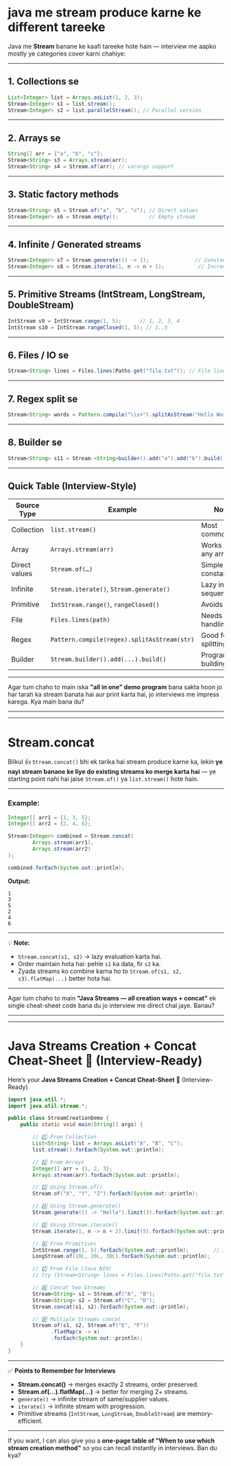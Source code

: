# java me stream produce karne ke different tareeke

Java me **Stream** banane ke kaafi tareeke hote hain — interview me aapko mostly ye categories cover karni chahiye:

---

## **1. Collections se**

```java
List<Integer> list = Arrays.asList(1, 2, 3);
Stream<Integer> s1 = list.stream();
Stream<Integer> s2 = list.parallelStream(); // Parallel version
```

---

## **2. Arrays se**

```java
String[] arr = {"a", "b", "c"};
Stream<String> s3 = Arrays.stream(arr);
Stream<String> s4 = Stream.of(arr); // varargs support
```

---

## **3. Static factory methods**

```java
Stream<String> s5 = Stream.of("a", "b", "c"); // Direct values
Stream<Integer> s6 = Stream.empty();          // Empty stream
```

---

## **4. Infinite / Generated streams**

```java
Stream<Integer> s7 = Stream.generate(() -> 1);               // Constant value
Stream<Integer> s8 = Stream.iterate(1, n -> n + 1);           // Incremental
```

---

## **5. Primitive Streams (IntStream, LongStream, DoubleStream)**

```java
IntStream s9 = IntStream.range(1, 5);      // 1, 2, 3, 4
IntStream s10 = IntStream.rangeClosed(1, 5); // 1..5
```

---

## **6. Files / IO se**

```java
Stream<String> lines = Files.lines(Paths.get("file.txt")); // File lines
```

---

## **7. Regex split se**

```java
Stream<String> words = Pattern.compile("\\s+").splitAsStream("Hello World Java");
```

---

## **8. Builder se**

```java
Stream<String> s11 = Stream.<String>builder().add("a").add("b").build();
```

---

## **Quick Table (Interview-Style)**

| Source Type   | Example                                     | Notes                   |
| ------------- | ------------------------------------------- | ----------------------- |
| Collection    | `list.stream()`                             | Most common             |
| Array         | `Arrays.stream(arr)`                        | Works with any array    |
| Direct values | `Stream.of(…)`                              | Simple constants        |
| Infinite      | `Stream.iterate()`, `Stream.generate()`     | Lazy infinite sequences |
| Primitive     | `IntStream.range()`, `rangeClosed()`        | Avoids boxing           |
| File          | `Files.lines(path)`                         | Needs IO handling       |
| Regex         | `Pattern.compile(regex).splitAsStream(str)` | Good for splitting      |
| Builder       | `Stream.builder().add(...).build()`         | Programmatic building   |

---

Agar tum chaho to main iska **"all in one" demo program** bana sakta hoon jo har tarah ka stream banata hai aur print karta hai, jo interviews me impress karega.
Kya main bana du?


---
---

# Stream.concat

Bilkul 👍
`Stream.concat()` bhi ek tarika hai stream produce karne ka, lekin **ye nayi stream banane ke liye do existing streams ko merge karta hai** — ye starting point nahi hai jaise `Stream.of()` ya `list.stream()` hote hain.

---

### Example:

```java
Integer[] arr1 = {1, 3, 5};
Integer[] arr2 = {2, 4, 6};

Stream<Integer> combined = Stream.concat(
        Arrays.stream(arr1),
        Arrays.stream(arr2)
);

combined.forEach(System.out::println);
```

**Output:**

```
1
3
5
2
4
6
```

---

💡 **Note:**

* `Stream.concat(s1, s2)` → lazy evaluation karta hai.
* Order maintain hota hai: pehle `s1` ka data, fir `s2` ka.
* Zyada streams ko combine karna ho to `Stream.of(s1, s2, s3).flatMap(...)` better hota hai.

---

Agar tum chaho to main **"Java Streams — all creation ways + concat"** ek single cheat-sheet code bana du jo interview me direct chal jaye.
Banau?


---
---

# Java Streams Creation + Concat Cheat-Sheet 🚀 (Interview-Ready)

Here’s your **Java Streams Creation + Concat Cheat-Sheet** 🚀 (Interview-Ready)

```java
import java.util.*;
import java.util.stream.*;

public class StreamCreationDemo {
    public static void main(String[] args) {

        // 1️⃣ From Collection
        List<String> list = Arrays.asList("A", "B", "C");
        list.stream().forEach(System.out::println);

        // 2️⃣ From Arrays
        Integer[] arr = {1, 2, 3};
        Arrays.stream(arr).forEach(System.out::println);

        // 3️⃣ Using Stream.of()
        Stream.of("X", "Y", "Z").forEach(System.out::println);

        // 4️⃣ Using Stream.generate()
        Stream.generate(() -> "Hello").limit(3).forEach(System.out::println);

        // 5️⃣ Using Stream.iterate()
        Stream.iterate(1, n -> n + 2).limit(5).forEach(System.out::println);

        // 6️⃣ From Primitives
        IntStream.range(1, 5).forEach(System.out::println);        // 1 to 4
        LongStream.of(10L, 20L, 30L).forEach(System.out::println);

        // 7️⃣ From File (Java NIO)
        // try (Stream<String> lines = Files.lines(Paths.get("file.txt"))) { ... }

        // 8️⃣ Concat two Streams
        Stream<String> s1 = Stream.of("A", "B");
        Stream<String> s2 = Stream.of("C", "D");
        Stream.concat(s1, s2).forEach(System.out::println);

        // 9️⃣ Multiple Streams concat
        Stream.of(s1, s2, Stream.of("E", "F"))
              .flatMap(x -> x)
              .forEach(System.out::println);
    }
}
```

---

✅ **Points to Remember for Interviews**

* **Stream.concat()** → merges exactly 2 streams, order preserved.
* **Stream.of(...).flatMap(...)** → better for merging 2+ streams.
* `generate()` → infinite stream of same/supplier values.
* `iterate()` → infinite stream with progression.
* Primitive streams (`IntStream`, `LongStream`, `DoubleStream`) are memory-efficient.

---

If you want, I can also give you a **one-page table of "When to use which stream creation method"** so you can recall instantly in interviews.
Ban du kya?
